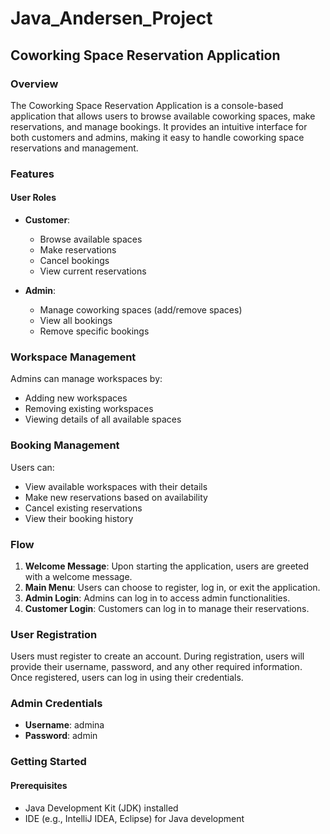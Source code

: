 # Java_Andersen_Project
## Coworking Space Reservation Application

### Overview
The Coworking Space Reservation Application is a console-based application that allows users to browse available coworking spaces, make reservations, and manage bookings. It provides an intuitive interface for both customers and admins, making it easy to handle coworking space reservations and management.

### Features

#### User Roles
- **Customer**:
  - Browse available spaces
  - Make reservations
  - Cancel bookings
  - View current reservations

- **Admin**:
  - Manage coworking spaces (add/remove spaces)
  - View all bookings
  - Remove specific bookings

### Workspace Management
Admins can manage workspaces by:
- Adding new workspaces
- Removing existing workspaces
- Viewing details of all available spaces

### Booking Management
Users can:
- View available workspaces with their details
- Make new reservations based on availability
- Cancel existing reservations
- View their booking history

### Flow
1. **Welcome Message**: Upon starting the application, users are greeted with a welcome message.
2. **Main Menu**: Users can choose to register, log in, or exit the application.
3. **Admin Login**: Admins can log in to access admin functionalities.
4. **Customer Login**: Customers can log in to manage their reservations.

### User Registration
Users must register to create an account. During registration, users will provide their username, password, and any other required information. Once registered, users can log in using their credentials.

### Admin Credentials
- **Username**: admina
- **Password**: admin

### Getting Started

#### Prerequisites
- Java Development Kit (JDK) installed
- IDE (e.g., IntelliJ IDEA, Eclipse) for Java development